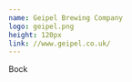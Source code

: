 ```yaml
---
name: Geipel Brewing Company
logo: geipel.png
height: 120px
link: //www.geipel.co.uk/
---
```

<ul style="list-style-type:none; margin:0; padding:0;">
  <li>Bock</li>
</ul>

